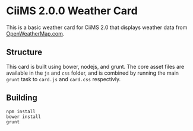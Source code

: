 # CiiMS 2.0.0 Weather Card

This is a basic weather card for CiiMS 2.0 that displays weather data from [OpenWeatherMap.com](OpenWeatherMap.com).

## Structure
This card is built using bower, nodejs, and grunt. The core asset files are available in the ```js``` and ```css``` folder, and is combined by running the main ```grunt``` task to ```card.js``` and ```card.css``` respectivly.

## Building

```
npm install
bower install
grunt
```